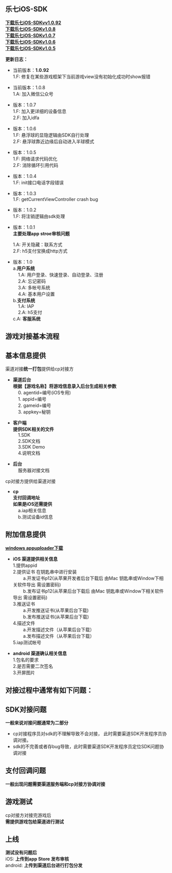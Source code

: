 
**乐七iOS-SDK**
---
[**下载乐七iOS-SDKvv1.0.92**](乐七iOS-SDK_v1.0.92.zip)<br/>
[**下载乐七iOS-SDKv1.0.8**](乐七iOS-SDK_v1.0.8.zip)<br/>
[**下载乐七iOS-SDKv1.0.7**](乐七iOS-SDK_v1.0.7.zip)<br/>
[**下载乐七iOS-SDKv1.0.6**](乐七iOS-SDK_v1.0.6.zip)<br/>
[**下载乐七iOS-SDKv1.0.5**](乐七iOS-SDK_v1.0.5.zip)<br/>


**更新日志：**<br/>


- 当前版本：**1.0.92**<br/>
	1.F: 修复在某些游戏框架下当前游戏view没有初始化成功时show报错

- 当前版本：1.0.8<br/>
	1.A: 加入微信公众号<br/>
	
- 版本：1.0.7<br/>
	1.F: 加入更详细的设备信息<br/>
	2.F: 加入idfa<br/>

- 版本：1.0.6<br/>
	1.F: 悬浮球的显隐逻辑由SDK自行处理<br/>
	2.F: 悬浮球靠近边缘后自动进入半球模式<br/>

- 版本：1.0.5<br/>
	1.F: 网络请求代码优化<br/>
	2.F: 消除循环引用代码<br/>

- 版本：1.0.4<br/>
	1.F: init接口电话字段错误<br/>

- 版本：1.0.3<br/>
	1.F: getCurrentViewController crash bug<br/>

- 版本：1.0.2<br/>
	1.F: 将注销逻辑由sdk处理<br/>
	
- 版本：1.0.1<br/>
  	**主要处理app stroe审核问题**<br/>
	
  	1.A: 开关隐藏：联系方式<br/>
  	2.F: h5支付宝换成http方式<br/>



- 版本：1.0<br/>
	a.**用户系统**<br/>
	&nbsp;&nbsp;&nbsp;&nbsp;1.A: 用户登录、快速登录、自动登录、注册<br/>
	&nbsp;&nbsp;&nbsp;&nbsp;2.A: 忘记密码<br/>
	&nbsp;&nbsp;&nbsp;&nbsp;3.A: 多帐号系统<br/>
	&nbsp;&nbsp;&nbsp;&nbsp;4.A: 基本用户设置<br/>
	b.**支付系统**<br/>
	&nbsp;&nbsp;&nbsp;&nbsp;1.A: IAP<br/>
	&nbsp;&nbsp;&nbsp;&nbsp;2.A: h5支付<br/>
	c.A: **客服系统**<br/>

**游戏对接基本流程**
----

**基本信息提供**
----
渠道对接**统一打包**提供给cp对接方<br/>

- **渠道后台** <br/>
	**根据【游戏名称】将游戏信息录入后台生成相关参数** <br/>
	&nbsp;&nbsp;&nbsp;&nbsp;0. agentid=编号(iOS专用)<br/>
	&nbsp;&nbsp;&nbsp;&nbsp;1. appid=编号<br/>
	&nbsp;&nbsp;&nbsp;&nbsp;2. gameid=编号<br/>
	&nbsp;&nbsp;&nbsp;&nbsp;3. appkey=秘钥<br/>

- **客户端** <br/>
	**提供SDK相关的文件**<br/>
	&nbsp;&nbsp;&nbsp;&nbsp;1.SDK<br/>
	&nbsp;&nbsp;&nbsp;&nbsp;2.SDK文档<br/>
	&nbsp;&nbsp;&nbsp;&nbsp;3.SDK Demo<br/>
	&nbsp;&nbsp;&nbsp;&nbsp;4.说明文档<br/>

- **后台**<br/>
	&nbsp;&nbsp;&nbsp;&nbsp;服务器对接文档<br/>

cp对接方提供给渠道对接<br/>
- **cp**<br/>
  **支付回调地址**<br/>
  **如果是iOS还需提供**<br/>
  &nbsp;&nbsp;&nbsp;&nbsp;a.iap相关信息<br/>
  &nbsp;&nbsp;&nbsp;&nbsp;b.测试设备id信息<br/>

附加信息提供
---
[**windows appuploader下载**](http://www.applicationloader.net/appuploader/download.php)<br/>
- **iOS 渠道提供相关信息**<br/>
	1.提供appid<br/>
	2.提供证书 在钥匙串中进行安装<br/>
    &nbsp;&nbsp;&nbsp;&nbsp;&nbsp;&nbsp;&nbsp;&nbsp;a.开发证书p12(从苹果开发者后台下载后 由Mac 钥匙串或Window下相关软件导出 需设置密码)<br/>
	&nbsp;&nbsp;&nbsp;&nbsp;&nbsp;&nbsp;&nbsp;&nbsp;b.发布证书p12(从苹果后台下载后 由Mac 钥匙串或Window下相关软件导出 需设置密码)<br/>
	3.推送证书<br/>
	&nbsp;&nbsp;&nbsp;&nbsp;&nbsp;&nbsp;&nbsp;&nbsp;a.开发推送证书(从苹果后台下载)<br/>
	&nbsp;&nbsp;&nbsp;&nbsp;&nbsp;&nbsp;&nbsp;&nbsp;b.发布推送证书(从苹果后台下载)<br/>
	4.描述文件<br/>
	&nbsp;&nbsp;&nbsp;&nbsp;&nbsp;&nbsp;&nbsp;&nbsp;a.开发描述文件（从苹果后台下载）<br/>
	&nbsp;&nbsp;&nbsp;&nbsp;&nbsp;&nbsp;&nbsp;&nbsp;a.发布描述文件（从苹果后台下载）<br/>
	5.iap测试帐号<br/>

- **android 渠道确认相关信息**<br/>
	1.包名的要求<br/>
	2.是否需要二次签名<br/>
	3.开屏图片<br/>


对接过程中通常有如下问题：
----

SDK对接问题
----
**一般来说对接问题通常为二部分** <br/>

- cp对接程序员对sdk的不理解导致不会对接， 此时需要渠道SDK开发程序员协调对接。<br/>
- sdk的不完善或者存bug导致，此时需要渠道SDK开发程序员定位SDK问题协调对接</br>

支付回调问题
----

**一般出现问题需要渠道服务端和cp对接方协调对接**<br/>

游戏测试
----
cp对接方对接完游戏后<br/>
 **需提供游戏包给渠道进行测试**


上线
----
**测试没有问题后**<br/>
iOS: **上传到app Store 发布审核**<br/>
android: **上传到渠道后台进行打包分发**










  

